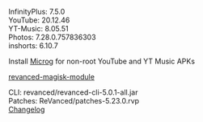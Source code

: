 InfinityPlus: 7.5.0  
YouTube: 20.12.46  
YT-Music: 8.05.51  
Photos: 7.28.0.757836303  
inshorts: 6.10.7  

Install [Microg](https://github.com/ReVanced/GmsCore/releases) for non-root YouTube and YT Music APKs  

[revanced-magisk-module](https://github.com/j-hc/revanced-magisk-module)
  
CLI: revanced/revanced-cli-5.0.1-all.jar  
Patches: ReVanced/patches-5.23.0.rvp  
[Changelog](https://github.com/ReVanced/revanced-patches/releases/tag/v5.23.0)  
